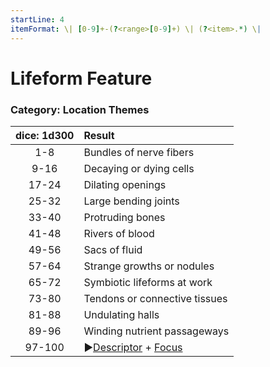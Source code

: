 ```yaml
---
startLine: 4
itemFormat: \| [0-9]+-(?<range>[0-9]+) \| (?<item>.*) \|
---
```

# Lifeform Feature
### Category: Location Themes

| dice: 1d300 | Result |
|:----:|:-------|
| 1-8 | Bundles of nerve fibers |
| 9-16 | Decaying or dying cells |
| 17-24 | Dilating openings |
| 25-32 | Large bending joints |
| 33-40 | Protruding bones |
| 41-48 | Rivers of blood |
| 49-56 | Sacs of fluid |
| 57-64 | Strange growths or nodules |
| 65-72 | Symbiotic lifeforms at work |
| 73-80 | Tendons or connective tissues |
| 81-88 | Undulating halls |
| 89-96 | Winding nutrient passageways |
| 97-100 | ▶[Descriptor](Core_Descriptor.md) + [Focus](Core_Focus.md) |